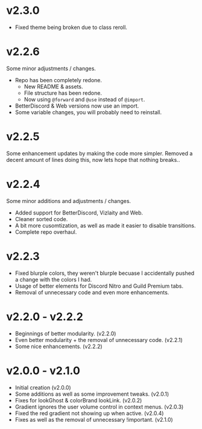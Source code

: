 # v2.3.0
- Fixed theme being broken due to class reroll.

# v2.2.6
Some minor adjustments / changes.
- Repo has been completely redone.
    - New README & assets.
    - File structure has been redone.
    - Now using `@forward` and `@use` instead of `@import`.
- BetterDiscord & Web versions now use an import.
- Some variable changes, you will probably need to reinstall.

# v2.2.5
Some enhancement updates by making the code more simpler. Removed a decent amount of lines doing this, now lets hope that nothing breaks..

# v2.2.4
Some minor additions and adjustments / changes.
- Added support for BetterDiscord, Vizlaity and Web.
- Cleaner sorted code.
- A bit more cusomtization, as well as made it easier to disable transitions.
- Complete repo overhaul.

# v2.2.3
- Fixed blurple colors, they weren't blurple becuase I accidentally pushed a change with the colors I had.
- Usage of better elements for Discord Nitro and Guild Premium tabs.
- Removal of unnecessary code and even more enhancements.

# v2.2.0 - v2.2.2
- Beginnings of better modularity. (v2.2.0)
- Even better modularity + the removal of unnecessary code. (v2.2.1)
- Some nice enhancements. (v2.2.2)

# v2.0.0 - v2.1.0
- Initial creation (v2.0.0)
- Some additions as well as some improvement tweaks. (v2.0.1)
- Fixes for lookGhost & colorBrand lookLink. (v2.0.2)
- Gradient ignores the user volume control in context menus. (v2.0.3)
- Fixed the red gradient not showing up when active. (v2.0.4)
- Fixes as well as the removal of unnecessary !important. (v2.1.0)

